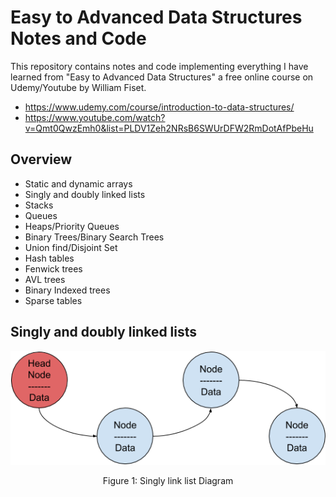 # Easy to Advanced Data Structures Notes and Code
This repository contains notes and code implementing everything I have learned from "Easy to Advanced Data Structures" a free online course on Udemy/Youtube by William Fiset.

* https://www.udemy.com/course/introduction-to-data-structures/
* https://www.youtube.com/watch?v=Qmt0QwzEmh0&list=PLDV1Zeh2NRsB6SWUrDFW2RmDotAfPbeHu

## Overview
* Static and dynamic arrays
* Singly and doubly linked lists
* Stacks
* Queues
* Heaps/Priority Queues
* Binary Trees/Binary Search Trees
* Union find/Disjoint Set
* Hash tables
* Fenwick trees
* AVL trees
* Binary Indexed trees
* Sparse tables

## Singly and doubly linked lists

<p align="center">
  <img src="https://github.com/Melvin-Cordon/Easy-to-Advanced-Data-Structures/blob/master/Images/LinkedListDiagram.png">
</p>

<p align="center">
  Figure 1: Singly link list Diagram
</p>
